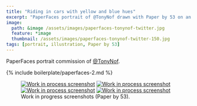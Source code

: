 ```yaml
---
title: "Riding in cars with yellow and blue hues"
excerpt: "PaperFaces portrait of @TonyNof drawn with Paper by 53 on an iPad."
image: 
  path: &image /assets/images/paperfaces-tonynof-twitter.jpg 
  feature: *image
  thumbnail: /assets/images/paperfaces-tonynof-twitter-150.jpg
tags: [portrait, illustration, Paper by 53]
---
```


PaperFaces portrait commission of [@TonyNof](http://twitter.com/TonyNof).

{% include boilerplate/paperfaces-2.md %}

<figure class="half">
	<a href="/assets/images/paperfaces-tonynof-process-1-lg.jpg"><img src="/assets/images/paperfaces-tonynof-process-1-600.jpg" alt="Work in process screenshot"></a>
	<a href="/assets/images/paperfaces-tonynof-process-2-lg.jpg"><img src="/assets/images/paperfaces-tonynof-process-2-600.jpg" alt="Work in process screenshot"></a>
	<a href="/assets/images/paperfaces-tonynof-process-3-lg.jpg"><img src="/assets/images/paperfaces-tonynof-process-3-600.jpg" alt="Work in process screenshot"></a>
	<a href="/assets/images/paperfaces-tonynof-process-4-lg.jpg"><img src="/assets/images/paperfaces-tonynof-process-4-600.jpg" alt="Work in process screenshot"></a>
	<figcaption>Work in progress screenshots (Paper by 53).</figcaption>
</figure>
